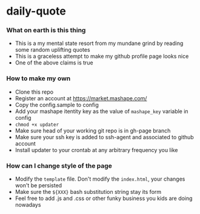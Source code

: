 # daily-quote
### What on earth is this thing
* This is a my mental state resort from my mundane grind by reading some random uplifting quotes
* This is a graceless attempt to make my github profile page looks nice
* One of the above claims is true

### How to make my own
* Clone this repo
* Register an account at https://market.mashape.com/
* Copy the config.sample to config
* Add your mashape itentity key as the value of `mashape_key` variable in config
* `chmod +x updater`
* Make sure head of your working git repo is in gh-page branch
* Make sure your ssh key is added to ssh-agent and associated to github account
* Install updater to your crontab at any arbitrary frequency you like

### How can I change style of the page
* Modify the `template` file. Don't modify the `index.html`, your changes won't be persisted
* Make sure the `${XXX}` bash substitution string stay its form
* Feel free to add .js and .css or other funky business you kids are doing nowadays
